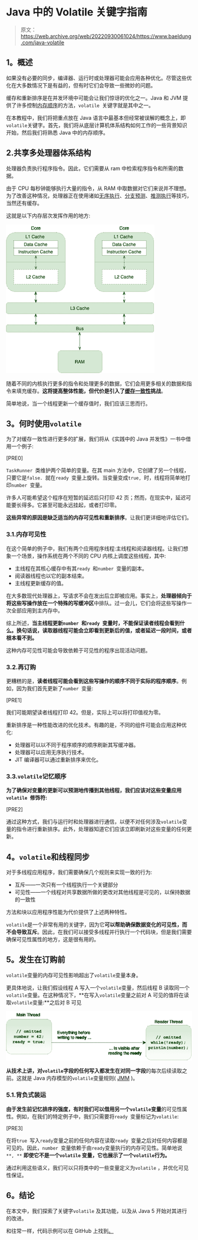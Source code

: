 # Java 中的 Volatile 关键字指南

> 原文：<https://web.archive.org/web/20220930061024/https://www.baeldung.com/java-volatile>

## **1。概述**

如果没有必要的同步，编译器、运行时或处理器可能会应用各种优化。尽管这些优化在大多数情况下是有益的，但有时它们会导致一些微妙的问题。

缓存和重新排序是在并发环境中可能会让我们惊讶的优化之一。Java 和 JVM 提供了许多控制[内存顺序](/web/20221006231457/http://www.baeldung.com/java-variable-handles#memory-ordering)的方法，`volatile `关键字就是其中之一。

在本教程中，我们将把重点放在 Java 语言中最基本但经常被误解的概念上，即`volatile`关键字。首先，我们将从底层计算机体系结构如何工作的一些背景知识开始，然后我们将熟悉 Java 中的内存顺序。

## 2.共享多处理器体系结构

处理器负责执行程序指令。因此，它们需要从 ram 中检索程序指令和所需的数据。

由于 CPU 每秒钟能够执行大量的指令，从 RAM 中取数据对它们来说并不理想。为了改善这种情况，处理器正在使用诸如[无序执行](https://web.archive.org/web/20221006231457/https://en.wikipedia.org/wiki/Out-of-order_execution)、[分支预测](https://web.archive.org/web/20221006231457/https://en.wikipedia.org/wiki/Branch_predictor)、[推测执行](https://web.archive.org/web/20221006231457/https://en.wikipedia.org/wiki/Speculative_execution)等技巧，当然还有缓存。

这就是以下内存层次发挥作用的地方:

[![cpu](img/02195ef4530fc0251385fda0d45c1297.png)](/web/20221006231457/http://www.baeldung.com/wp-content/uploads/2017/08/cpu.png)

随着不同的内核执行更多的指令和处理更多的数据，它们会用更多相关的数据和指令来填充缓存。**这将提高整体性能，但代价是引入了[缓存一致性](https://web.archive.org/web/20221006231457/https://en.wikipedia.org/wiki/Cache_coherence)挑战**。

简单地说，当一个线程更新一个缓存值时，我们应该三思而行。

## **3。何时使用`volatile`**

为了对缓存一致性进行更多的扩展，我们将从《实践中的 Java 并发性》一书中借用一个例子:

[PRE0]

`TaskRunner `类维护两个简单的变量。在其 main 方法中，它创建了另一个线程，只要它是`false. `就在`ready `变量上旋转。当变量变成`true, `时，线程将简单地打印`number `变量。

许多人可能希望这个程序在短暂的延迟后只打印 42 页；然而，在现实中，延迟可能要长得多。它甚至可能永远挂起，或者打印零。

**这些异常的原因是缺乏适当的内存可见性和重新排序**。让我们更详细地评估它们。

### 3.1.内存可见性

在这个简单的例子中，我们有两个应用程序线程:主线程和阅读器线程。让我们想象一个场景，操作系统在两个不同的 CPU 内核上调度这些线程，其中:

*   主线程在其核心缓存中有其`ready `和`number `变量的副本。
*   阅读器线程也以它的副本结束。
*   主线程更新缓存的值。

在大多数现代处理器上，写请求不会在发出后立即被应用。事实上，**处理器倾向于将这些写操作放在一个特殊的写缓冲区**中排队。过一会儿，它们会将这些写操作一次全部应用到主内存中。

综上所述，**当主线程更新`number `和`ready `变量时，不能保证读者线程会看到什么。换句话说，读取器线程可能会立即看到更新后的值，或者延迟一段时间，或者根本看不到。**

这种内存可见性可能会导致依赖于可见性的程序出现活动问题。

### 3.2.再订购

更糟糕的是，**读者线程可能会看到这些写操作的顺序不同于实际的程序顺序**。例如，因为我们首先更新了`number `变量:

[PRE1]

我们可能期望读者线程打印 42。但是，实际上可以将打印值视为零。

重新排序是一种性能改进的优化技术。有趣的是，不同的组件可能会应用这种优化:

*   处理器可以以不同于程序顺序的顺序刷新其写缓冲器。
*   处理器可以应用无序执行技术。
*   JIT 编译器可以通过重新排序来优化。

### 3.3.`volatile`记忆顺序

**为了确保对变量的更新可以预测地传播到其他线程，我们应该对这些变量应用`volatile `修饰符:**

[PRE2]

通过这种方式，我们与运行时和处理器进行通信，以便不对任何涉及`volatile`变量的指令进行重新排序。此外，处理器知道它们应该立即刷新对这些变量的任何更新。

## **4。`volatile`和线程同步**

对于多线程应用程序，我们需要确保几个规则来实现一致的行为:

*   互斥——一次只有一个线程执行一个关键部分
*   可见性——一个线程对共享数据所做的更改对其他线程是可见的，以保持数据的一致性

方法和块以应用程序性能为代价提供了上述两种特性。

`volatile`是一个非常有用的关键字，因为它**可以帮助确保数据变化的可见性，而不会导致互斥**。因此，在我们可以接受多线程并行执行一个代码块，但是我们需要确保可见性属性的地方，这是很有用的。

## **5。发生在订购前**

`volatile`变量的内存可见性影响超出了`volatile`变量本身。

更具体地说，让我们假设线程 A 写入一个`volatile`变量，然后线程 B 读取同一个`volatile`变量。在这种情况下，**在写入`volatile`变量之前对 A 可见的值将在读取`volatile`变量:**之后对 B 可见

[![happens before](img/17e7c0e19c751b2b0a74c4fac4b851df.png)](/web/20221006231457/http://www.baeldung.com/wp-content/uploads/2017/08/happens-before.png)

**从技术上讲，对`volatile`字段的任何写入都发生在对同一字段**的每次后续读取之前。这就是 Java 内存模型的`volatile`变量规则( [JMM](https://web.archive.org/web/20221006231457/https://docs.oracle.com/javase/specs/jls/se8/html/jls-17.html) )。

### 5.1.背负式装运

**由于发生前记忆排序的强度，有时我们可以借用另一个`volatile`变量**的可见性属性。例如，在我们的特定例子中，我们只需要将`ready `变量标记为`volatile`:

[PRE3]

在将`true `写入`ready`变量之前的任何内容在读取`ready `变量之后对任何内容都是可见的。因此，`number `变量依赖于由`ready`变量执行的内存可见性。简单地说`**, **` **即使它不是一个`volatile` 变量，它也展示了一个`volatile`行为。**

通过利用这些语义，我们可以只将类中的一些变量定义为`volatile` ，并优化可见性保证。

## **6。结论**

在本文中，我们探索了关键字`volatile` 及其功能，以及从 Java 5 开始对其进行的改进。

和往常一样，代码示例可以在 GitHub 上找到[。](https://web.archive.org/web/20221006231457/https://github.com/eugenp/tutorials/tree/master/core-java-modules/core-java-concurrency-simple)